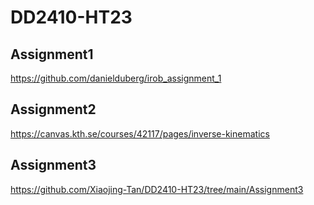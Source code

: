 # DD2410-HT23
## Assignment1
https://github.com/danielduberg/irob_assignment_1
## Assignment2
https://canvas.kth.se/courses/42117/pages/inverse-kinematics
## Assignment3
https://github.com/Xiaojing-Tan/DD2410-HT23/tree/main/Assignment3
